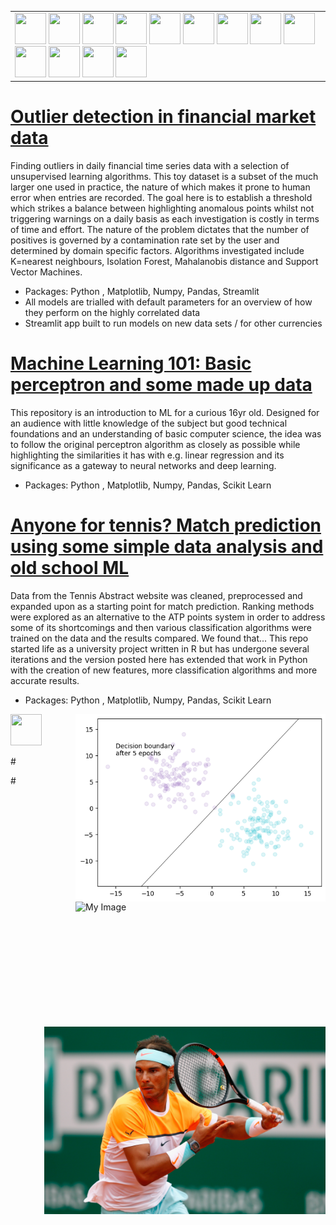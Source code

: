 <table border="0">
  <tr>
  <td>
  <img src="https://cdn.jsdelivr.net/gh/devicons/devicon@latest/icons/vscode/vscode-original.svg" width="50" height="50"/>
  <img src="https://cdn.jsdelivr.net/gh/devicons/devicon@latest/icons/jupyter/jupyter-original-wordmark.svg" width="50" height="50" />
  <img src="https://cdn.jsdelivr.net/gh/devicons/devicon@latest/icons/python/python-original-wordmark.svg" width="50" height="50" />
  <img src="https://cdn.jsdelivr.net/gh/devicons/devicon@latest/icons/pandas/pandas-original-wordmark.svg" width="50" height="50"/>
  <img src="https://cdn.jsdelivr.net/gh/devicons/devicon@latest/icons/numpy/numpy-original.svg" width="50" height="50"/>
  <img src="https://cdn.jsdelivr.net/gh/devicons/devicon@latest/icons/matplotlib/matplotlib-original.svg" width="50" height="50"/>
  <img src="https://cdn.jsdelivr.net/gh/devicons/devicon@latest/icons/plotly/plotly-original.svg" width="50" height="50" />
  <img src="https://cdn.jsdelivr.net/gh/devicons/devicon@latest/icons/pytorch/pytorch-original.svg" width="50" height="50"/>
  <img src="https://cdn.jsdelivr.net/gh/devicons/devicon@latest/icons/git/git-original.svg" width="50" height="50"/>
  <img src="https://cdn.jsdelivr.net/gh/devicons/devicon@latest/icons/github/github-original-wordmark.svg" width="50" height="50"/>
  <img src="https://cdn.jsdelivr.net/gh/devicons/devicon@latest/icons/postgresql/postgresql-original-wordmark.svg" width="50" height="50"/>
  <img src="https://cdn.jsdelivr.net/gh/devicons/devicon@latest/icons/pytorch/pytorch-original-wordmark.svg" width="50" height="50"/>  
    <img src="https://cdn.jsdelivr.net/gh/devicons/devicon@latest/icons/streamlit/streamlit-original.svg" width="50" height="50"/>
 </td>
  </tr>
</table>

# [Outlier detection in financial market data](https://github.com/dgwalters-1974/Streamlit_outliers)

Finding outliers in daily financial time series data with a selection of unsupervised learning algorithms. This toy dataset is a subset of the much larger one
used in practice, the nature of which makes it prone to human error when entries are recorded. The goal here is to establish a threshold which strikes a balance between highlighting anomalous points whilst not triggering warnings on a daily basis as each investigation is costly in terms of time and effort. The nature of the problem dictates that the number of positives is governed by a contamination rate set by the user and determined by domain specific factors. Algorithms investigated include K=nearest neighbours, Isolation Forest, Mahalanobis distance and Support Vector Machines.

* Packages: Python , Matplotlib, Numpy, Pandas, Streamlit
* All models are trialled with default parameters for an overview of how they perform on the highly correlated data
* Streamlit app built to run models on new data sets / for other currencies

# [Machine Learning 101: Basic perceptron and some made up data](https://github.com/dgwalters-1974/perceptron_fun)

This repository is an introduction to ML for a curious 16yr old.  Designed for an audience with little knowledge of the subject but good technical foundations and
an understanding of basic computer science, the idea was to follow the original perceptron algorithm as closely as possible while highlighting the similarities it has with e.g. linear regression and its significance as a gateway to neural networks and deep learning.

* Packages: Python , Matplotlib, Numpy, Pandas, Scikit Learn


# [Anyone for tennis? Match prediction using some simple data analysis and old school ML](https://github.com/dgwalters-1974/jup_notebook/)

Data from the Tennis Abstract website was cleaned, preprocessed and expanded upon as a starting point for match prediction. Ranking methods were explored as an
alternative to the ATP points system in order to address some of its shortcomings and then various classification algorithms were trained on the data and the results
compared. We found that... This repo started life as a university project written in R but has undergone several iterations and the version posted here has extended that work in Python with the creation of new features, more classification algorithms and more accurate results.

* Packages: Python , Matplotlib, Numpy, Pandas, Scikit Learn

<img src="https://cdn.jsdelivr.net/gh/devicons/devicon@latest/icons/python/python-original.svg" width="50" height="50" />





<img align="right" src="https://github.com/dgwalters-1974/portfolio/blob/main/docs/assets/images/chart_new.png?raw=true" width="400" height="300" alt="My Image">

#<img align="right" src="https://github.com/dgwalters-1974/portfolio_site/blob/main/docs/assets/images/The-Perceptron-model.png?raw=true" width="400" height="200" alt="My Image">

#<img align="right" src="https://github.com/dgwalters-1974/portfolio/blob/main/docs/assets/images/nadal.jpg" width="450" height="300" alt="My Image">


          
